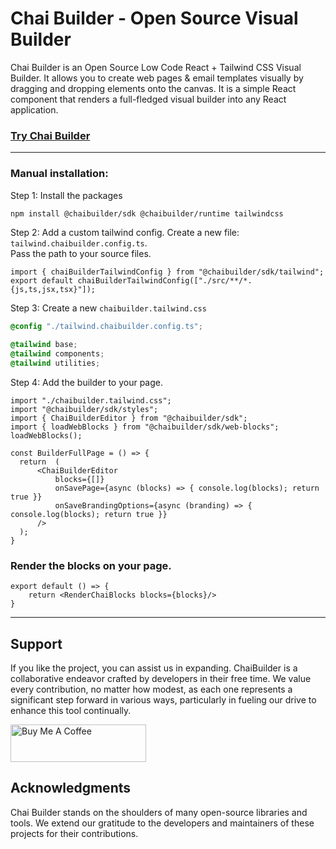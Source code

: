 # Chai Builder - Open Source Visual Builder

Chai Builder is an Open Source Low Code React + Tailwind CSS Visual Builder. 
It allows you to create web pages & email templates visually by dragging and dropping elements onto the canvas. 
It is a simple React component that renders a full-fledged visual builder into any React application. 

### [Try Chai Builder](https://chaibuilder.com/demo)

---

### Manual installation:

Step 1: Install the packages
```bash
npm install @chaibuilder/sdk @chaibuilder/runtime tailwindcss
```

Step 2: Add a custom tailwind config.
Create a new file: `tailwind.chaibuilder.config.ts`. <br /> Pass the path to your source files.
```tsx
import { chaiBuilderTailwindConfig } from "@chaibuilder/sdk/tailwind";
export default chaiBuilderTailwindConfig(["./src/**/*.{js,ts,jsx,tsx}"]);

```

Step 3: Create a new `chaibuilder.tailwind.css`
```css
@config "./tailwind.chaibuilder.config.ts";

@tailwind base;
@tailwind components;
@tailwind utilities;
```

Step 4: Add the builder to your page.
```tsx
import "./chaibuilder.tailwind.css";
import "@chaibuilder/sdk/styles";
import { ChaiBuilderEditor } from "@chaibuilder/sdk";
import { loadWebBlocks } from "@chaibuilder/sdk/web-blocks";
loadWebBlocks();

const BuilderFullPage = () => {
  return  (
      <ChaiBuilderEditor
          blocks={[]}
          onSavePage={async (blocks) => { console.log(blocks); return true }}
          onSaveBrandingOptions={async (branding) => { console.log(blocks); return true }}
      />
  );
}
```
    
### Render the blocks on your page.

```tsx
export default () => {
    return <RenderChaiBlocks blocks={blocks}/>
}
```

---
## Support
If you like the project, you can assist us in expanding. ChaiBuilder is a collaborative endeavor crafted by developers in their free time. We value every contribution, no matter how modest, as each one represents a significant step forward in various ways, particularly in fueling our drive to enhance this tool continually.

<a href="https://www.buymeacoffee.com/chaibuilder" target="_blank"><img src="https://cdn.buymeacoffee.com/buttons/v2/default-yellow.png" alt="Buy Me A Coffee" style="height: 60px !important;width: 217px !important;" ></a>


## Acknowledgments
Chai Builder stands on the shoulders of many open-source libraries and tools. We extend our gratitude to the developers and maintainers of these projects for their contributions.
